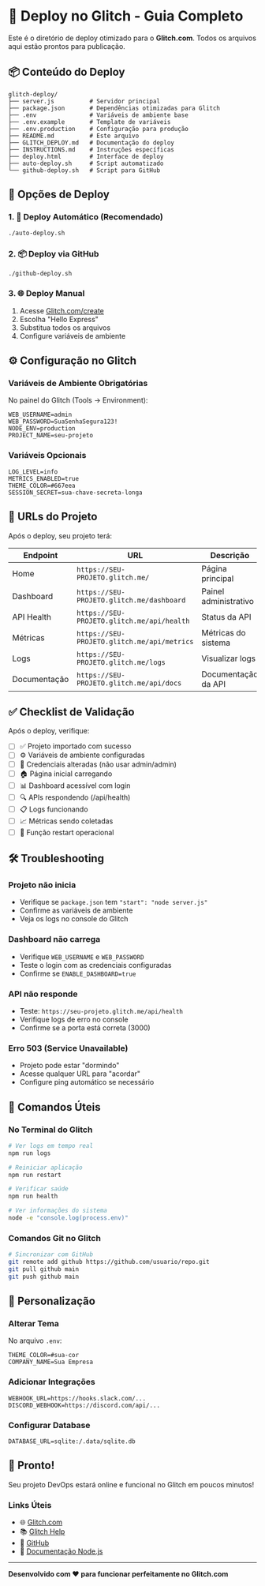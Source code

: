 # 🚀 Deploy no Glitch - Guia Completo

Este é o diretório de deploy otimizado para o **Glitch.com**. Todos os arquivos aqui estão prontos para publicação.

## 📦 Conteúdo do Deploy

```
glitch-deploy/
├── server.js          # Servidor principal
├── package.json       # Dependências otimizadas para Glitch
├── .env               # Variáveis de ambiente base
├── .env.example       # Template de variáveis
├── .env.production    # Configuração para produção
├── README.md          # Este arquivo
├── GLITCH_DEPLOY.md   # Documentação do deploy
├── INSTRUCTIONS.md    # Instruções específicas
├── deploy.html        # Interface de deploy
├── auto-deploy.sh     # Script automatizado
└── github-deploy.sh   # Script para GitHub
```

## 🎯 Opções de Deploy

### 1. 🚀 Deploy Automático (Recomendado)
```bash
./auto-deploy.sh
```

### 2. 📦 Deploy via GitHub
```bash
./github-deploy.sh
```

### 3. 🌐 Deploy Manual
1. Acesse [Glitch.com/create](https://glitch.com/create)
2. Escolha "Hello Express"
3. Substitua todos os arquivos
4. Configure variáveis de ambiente

## ⚙️ Configuração no Glitch

### Variáveis de Ambiente Obrigatórias
No painel do Glitch (Tools → Environment):

```env
WEB_USERNAME=admin
WEB_PASSWORD=SuaSenhaSegura123!
NODE_ENV=production
PROJECT_NAME=seu-projeto
```

### Variáveis Opcionais
```env
LOG_LEVEL=info
METRICS_ENABLED=true
THEME_COLOR=#667eea
SESSION_SECRET=sua-chave-secreta-longa
```

## 🔗 URLs do Projeto

Após o deploy, seu projeto terá:

| Endpoint | URL | Descrição |
|----------|-----|-----------|
| Home | `https://SEU-PROJETO.glitch.me/` | Página principal |
| Dashboard | `https://SEU-PROJETO.glitch.me/dashboard` | Painel administrativo |
| API Health | `https://SEU-PROJETO.glitch.me/api/health` | Status da API |
| Métricas | `https://SEU-PROJETO.glitch.me/api/metrics` | Métricas do sistema |
| Logs | `https://SEU-PROJETO.glitch.me/logs` | Visualizar logs |
| Documentação | `https://SEU-PROJETO.glitch.me/api/docs` | Documentação da API |

## ✅ Checklist de Validação

Após o deploy, verifique:

- [ ] ✅ Projeto importado com sucesso
- [ ] ⚙️ Variáveis de ambiente configuradas
- [ ] 🔐 Credenciais alteradas (não usar admin/admin)
- [ ] 🏠 Página inicial carregando
- [ ] 📊 Dashboard acessível com login
- [ ] 🔍 APIs respondendo (/api/health)
- [ ] 📋 Logs funcionando
- [ ] 📈 Métricas sendo coletadas
- [ ] 🔄 Função restart operacional

## 🛠️ Troubleshooting

### Projeto não inicia
- Verifique se `package.json` tem `"start": "node server.js"`
- Confirme as variáveis de ambiente
- Veja os logs no console do Glitch

### Dashboard não carrega
- Verifique `WEB_USERNAME` e `WEB_PASSWORD`
- Teste o login com as credenciais configuradas
- Confirme se `ENABLE_DASHBOARD=true`

### API não responde
- Teste: `https://seu-projeto.glitch.me/api/health`
- Verifique logs de erro no console
- Confirme se a porta está correta (3000)

### Erro 503 (Service Unavailable)
- Projeto pode estar "dormindo"
- Acesse qualquer URL para "acordar"
- Configure ping automático se necessário

## 📱 Comandos Úteis

### No Terminal do Glitch
```bash
# Ver logs em tempo real
npm run logs

# Reiniciar aplicação
npm run restart

# Verificar saúde
npm run health

# Ver informações do sistema
node -e "console.log(process.env)"
```

### Comandos Git no Glitch
```bash
# Sincronizar com GitHub
git remote add github https://github.com/usuario/repo.git
git pull github main
git push github main
```

## 🔧 Personalização

### Alterar Tema
No arquivo `.env`:
```env
THEME_COLOR=#sua-cor
COMPANY_NAME=Sua Empresa
```

### Adicionar Integrações
```env
WEBHOOK_URL=https://hooks.slack.com/...
DISCORD_WEBHOOK=https://discord.com/api/...
```

### Configurar Database
```env
DATABASE_URL=sqlite:/.data/sqlite.db
```

## 🎉 Pronto!

Seu projeto DevOps estará online e funcional no Glitch em poucos minutos!

### Links Úteis
- 🌐 [Glitch.com](https://glitch.com/)
- 📚 [Glitch Help](https://help.glitch.com/)
- 🐙 [GitHub](https://github.com/)
- 📖 [Documentação Node.js](https://nodejs.org/docs/)

---

**Desenvolvido com ❤️ para funcionar perfeitamente no Glitch.com**
